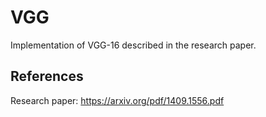 # VGG

Implementation of VGG-16 described in the research paper.

## References

Research paper: https://arxiv.org/pdf/1409.1556.pdf
